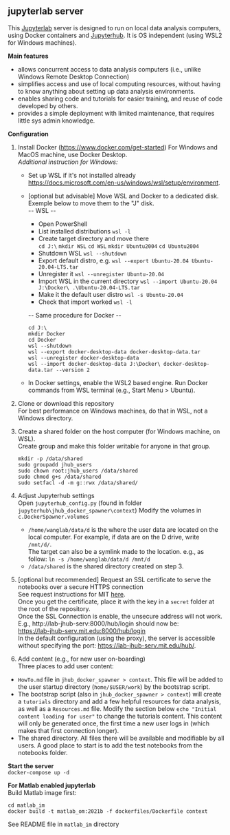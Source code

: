 ## jupyterlab server
This [Jupyterlab](https://jupyterlab.readthedocs.io/en/latest/) server is designed to run on local data analysis computers, using Docker containers and [Jupyterhub](https://jupyterhub.readthedocs.io/en/stable/).
It is OS independent (using WSL2 for Windows machines).

**Main features**
- allows concurrent access to data analysis computers (i.e., unlike Windows Remote Desktop Connection) 
- simplifies access and use of local computing resources, without having to know anything about setting up data analysis environments.  
- enables sharing code and tutorials for easier training, and reuse of code developed by others.
- provides a simple deployment with limited maintenance, that requires little sys admin knowledge.

**Configuration**
1. Install Docker (https://www.docker.com/get-started)
For Windows and MacOS machine, use Docker Desktop.  
*Additional instruction for Windows:*  
    - Set up WSL if it's not installed already  
https://docs.microsoft.com/en-us/windows/wsl/setup/environment. 
    - [optional but advisable] Move WSL and Docker to a dedicated disk. Exemple below to move them to the "J" disk.  
    -- WSL --   
      * Open PowerShell  
      * List installed distributions `wsl -l` 
      * Create target directory and move there  
      `cd J:\` `mkdir WSL` `cd WSL` `mkdir Ubuntu2004` `cd Ubuntu2004`  
      * Shutdown WSL `wsl --shutdown`  
      * Export default distro, e.g. `wsl --export Ubuntu-20.04 Ubuntu-20.04-LTS.tar`  
      * Unregister it `wsl --unregister Ubuntu-20.04`  
      * Import WSL in the current directory `wsl --import Ubuntu-20.04 J:\Docker\ .\Ubuntu-20.04-LTS.tar`  
      * Make it the default user distro `wsl -s Ubuntu-20.04`  
      * Check that import worked `wsl -l`
      
      -- Same procedure for Docker --
      ```
      cd J:\
      mkdir Docker
      cd Docker
      wsl --shutdown
      wsl --export docker-desktop-data docker-desktop-data.tar
      wsl --unregister docker-desktop-data
      wsl --import docker-desktop-data J:\Docker\ docker-desktop-data.tar --version 2
      ```
    - In Docker settings, enable the WSL2 based engine. Run Docker commands from WSL terminal (e.g., Start Menu > Ubuntu).  

2. Clone or download this repository  
For best performance on Windows machines, do that in WSL, not a Windows directory. 

3. Create a shared folder on the host computer (for Windows machine, on WSL).   
Create group and make this folder writable for anyone in that group.
	```
	mkdir -p /data/shared
	sudo groupadd jhub_users
	sudo chown root:jhub_users /data/shared
	sudo chmod g+s /data/shared
	sudo setfacl -d -m g::rwx /data/shared/
	```

4. Adjust Jupyterhub settings  
Open `jupyterhub_config.py` (found in folder `jupyterhub\jhub_docker_spawner\context`) 
Modify the volumes in `c.DockerSpawner.volumes`
	* `/home/wanglab/data/d` is the where the user data are located on the local computer. For example, if data are on the D drive, write `/mnt/d/`.  
	The target can also be a symlink made to the location. e.g., as follow:
	`ln -s /home/wanglab/data/d /mnt/d`   
	* `/data/shared` is the shared directory created on step 3. 

5. [optional but recommended] Request an SSL certificate to serve the notebooks over a secure HTTPS connection  
See request instructions for MIT [here](http://kb.mit.edu/confluence/x/x487).  
Once you get the certificate, place it with the key in a `secret` folder at the root of the repository.  
Once the SSL Connection is enable, the unsecure address will not work. E.g., 
http://lab-jhub-serv:8000/hub/login should now be:   
https://lab-jhub-serv.mit.edu:8000/hub/login  
In the default configuration (using the proxy), the server is accessible without specifying the port: https://lab-jhub-serv.mit.edu/hub/.  

6. Add content (e.g., for new user on-boarding)  
Three places to add user content:  
* `HowTo.md` file in `jhub_docker_spawner > context`. This file will be added to the user startup directory (`home/$USER/work`) by the bootstrap script.  
* The bootstrap script (also in `jhub_docker_spawner > context`) will create a `tutorials` directory and add a few helpful resources for data analysis, as well as a `Resources.md` file. Modify the section below `echo "Initial content loading for user"` to change the tutorials content. This content will only be generated once, the first time a new user logs in (which makes that first connection longer).  
* The shared directory. All files there will be available and modifiable by all users. A good place to start is to add the test notebooks from the notebooks folder.   


**Start the server**  
`docker-compose up -d`

**For Matlab enabled jupyterlab**  
Build Matlab image first:  
```
cd matlab_im
docker build -t matlab_om:2021b -f dockerfiles/Dockerfile context
```  
See README file in `matlab_im` directory


